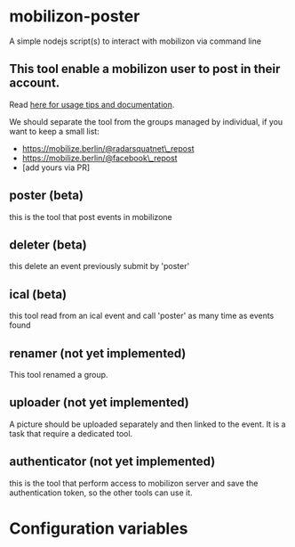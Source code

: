 # mobilizon-poster

A simple nodejs script(s) to interact with mobilizon via command line

## This tool enable a mobilizon user to post in their account. 

Read [here for usage tips and documentation](https://quickened.interoperability.tracking.exposed/mobilizon-poster).

We should separate the tool from the groups managed by individual, if you want to keep a small list:

- https://mobilize.berlin/@radarsquatnet\_repost
- https://mobilize.berlin/@facebook\_repost
- [add yours via PR]

## poster (beta)

this is the tool that post events in mobilizone

## deleter (beta)

this delete an event previously submit by 'poster'

## ical (beta)

this tool read from an ical event and call 'poster' as many time as events found

## renamer (not yet implemented)

This tool renamed a group.

## uploader (not yet implemented)

A picture should be uploaded separately and then linked to the event. It is a task that require a dedicated tool.

## authenticator (not yet implemented)

this is the tool that perform access to mobilizon server and save the authentication token, so the other tools can use it.

# Configuration variables
